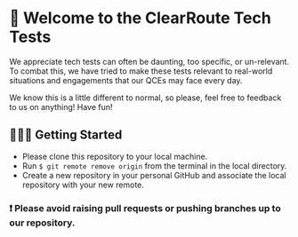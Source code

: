 # 🧪 Welcome to the ClearRoute Tech Tests 

We appreciate tech tests can often be daunting, too specific, or un-relevant. To combat this, we have tried to make these tests relevant to real-world situations and engagements that our QCEs may face every day.  

We know this is a little different to normal, so please, feel free to feedback to us on anything! Have fun!
## 👷🏽‍♂️ Getting Started

- Please clone this repository to your local machine.
- Run `$ git remote remove origin` from the terminal in the local directory.
- Create a new repository in your personal GitHub and associate the local repository with your new remote.

### ❗️ Please avoid raising pull requests or pushing branches up to our repository. 